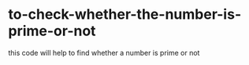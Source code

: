 # to-check-whether-the-number-is-prime-or-not
this code will help to find whether a number is prime or not
